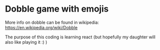# Dobble game with emojis 

More info on dobble can be found in wikipedia: https://en.wikipedia.org/wiki/Dobble

The purpose of this coding is learning react (but hopefully my daughter will also like playing it :) )


